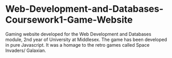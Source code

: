 # Web-Development-and-Databases-Coursework1-Game-Website

Gaming website developed for the Web Development and Databases module, 2nd year of University at Middlesex. The game has been developed in pure Javascript. It was a homage to the retro games called Space Invaders/ Galaxian. 

 


